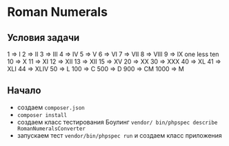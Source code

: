 # Roman Numerals

## Условия задачи

1 => I
2 => II
3 => III
4 => IV
5 => V
6 => VI
7 => VII
8 => VIII
9 => IX one less ten
10 => X
11 => XI
12 => XII
13 => XII
15 => XV
20 => XX
30 => XXX
40 => XL
41 => XLI
44 => XLIV
50 => L
100 => C
500 => D
900 => CM
1000 => M

## Начало

- создаем `composer.json`
- `composer install`
- создаем класс тестирования Боулинг `vendor/ bin/phpspec describe RomanNumeralsConverter`
- запускаем тест `vendor/bin/phpspec run` и создаем класс приложения
